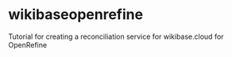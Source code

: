 # wikibaseopenrefine
Tutorial for creating a reconciliation service for wikibase.cloud for OpenRefine
